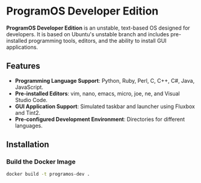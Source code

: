 # ProgramOS Developer Edition

**ProgramOS Developer Edition** is an unstable, text-based OS designed for developers. It is based on Ubuntu's unstable branch and includes pre-installed programming tools, editors, and the ability to install GUI applications.

## Features
- **Programming Language Support**: Python, Ruby, Perl, C, C++, C#, Java, JavaScript.
- **Pre-installed Editors**: vim, nano, emacs, micro, joe, ne, and Visual Studio Code.
- **GUI Application Support**: Simulated taskbar and launcher using Fluxbox and Tint2.
- **Pre-configured Development Environment**: Directories for different languages.

## Installation

### Build the Docker Image
```bash
docker build -t programos-dev .
